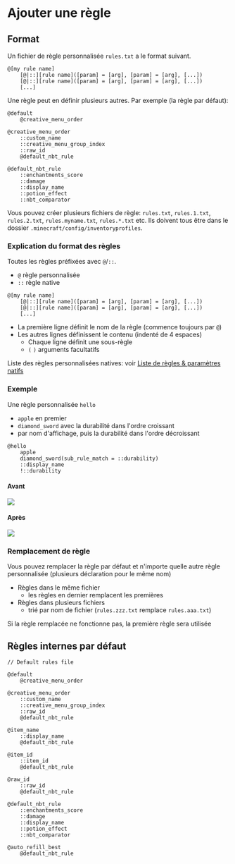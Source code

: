 # Ajouter une règle

## Format

Un fichier de règle personnalisée `rules.txt` a le format suivant.

```
@[my rule name]
    [@|::][rule name]([param] = [arg], [param] = [arg], [...])
    [@|::][rule name]([param] = [arg], [param] = [arg], [...])
    [...]
```

Une règle peut en définir plusieurs autres. Par exemple (la règle par défaut):

```
@default
    @creative_menu_order

@creative_menu_order
    ::custom_name
    ::creative_menu_group_index
    ::raw_id
    @default_nbt_rule

@default_nbt_rule
    ::enchantments_score
    ::damage
    ::display_name
    ::potion_effect
    ::nbt_comparator
```

Vous pouvez créer plusieurs fichiers de règle: `rules.txt`, `rules.1.txt`, `rules.2.txt`, `rules.myname.txt`, `rules.*.txt` etc. Ils doivent tous être dans le dossier `.minecraft/config/inventoryprofiles`.

### Explication du format des règles

Toutes les règles préfixées avec `@`/`::`.
- `@` règle personnalisée
- `::` règle native

```
@[my rule name]
    [@|::][rule name]([param] = [arg], [param] = [arg], [...])
    [@|::][rule name]([param] = [arg], [param] = [arg], [...])
    [...]
```

- La première ligne définit le nom de la règle (commence toujours par `@`)
- Les autres lignes définissent le contenu (indenté de 4 espaces)
    - Chaque ligne définit une sous-règle
    - `(` `)` arguments facultatifs

Liste des règles personnalisées natives: voir [Liste de règles & paramètres natifs](../natives/index.md)

### Exemple

Une règle personnalisée `hello`
- `apple` en premier
- `diamond_sword` avec la durabilité dans l'ordre croissant
- par nom d'affichage, puis la durabilité dans l'ordre décroissant

```
@hello
    apple
    diamond_sword(sub_rule_match = ::durability)
    ::display_name
    !::durability
```

#### Avant

![](https://i.imgur.com/Ll7J30E.png)

#### Après

![](https://i.imgur.com/LnXLpoZ.png)

### Remplacement de règle

Vous pouvez remplacer la règle par défaut et n'importe quelle autre règle personnalisée (plusieurs déclaration pour le même nom)
- Règles dans le même fichier
    - les règles en dernier remplacent les premières
- Règles dans plusieurs fichiers
    - trié par nom de fichier (`rules.zzz.txt` remplace `rules.aaa.txt`)

Si la règle remplacée ne fonctionne pas, la première règle sera utilisée

## Règles internes par défaut

```
// Default rules file

@default
    @creative_menu_order

@creative_menu_order
    ::custom_name
    ::creative_menu_group_index
    ::raw_id
    @default_nbt_rule

@item_name
    ::display_name
    @default_nbt_rule

@item_id
    ::item_id
    @default_nbt_rule

@raw_id
    ::raw_id
    @default_nbt_rule

@default_nbt_rule
    ::enchantments_score
    ::damage
    ::display_name
    ::potion_effect
    ::nbt_comparator

@auto_refill_best
    @default_nbt_rule
```
